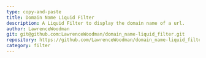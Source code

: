 ```yaml
---
type: copy-and-paste
title: Domain Name Liquid Filter
description: A Liquid Filter to display the domain name of a url.
author: LawrenceWoodman
git: git@github.com:LawrenceWoodman/domain_name-liquid_filter.git
repository: https://github.com/LawrenceWoodman/domain_name-liquid_filter
category: filter
---
```

